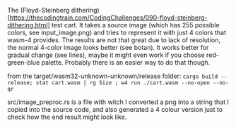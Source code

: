 
The (Floyd-Steinberg dithering)[https://thecodingtrain.com/CodingChallenges/090-floyd-steinberg-dithering.html]
test cart. It takes a source image (which has 255 possible colors, see input_image.png) and tries to represent it
with just 4 colors that wasm-4 provides. The results are not that great due to lack of resolution, 
the normal 4-color image looks better (see botan).
It works better for gradual change (see lines), maybe it might even work if you choose red-green-blue palette.
Probably there is an easier way to do that though.

from the target/wasm32-unknown-unknown/release folder:
```cargo build --release; stat cart.wasm | rg Size ; w4 run ./cart.wasm --no-open --no-qr```

src/image_preproc.rs is a file with witch I converted a png into a string that I copied
into the source code, and also generated a 4 colour version just to check how the end 
result might look like.